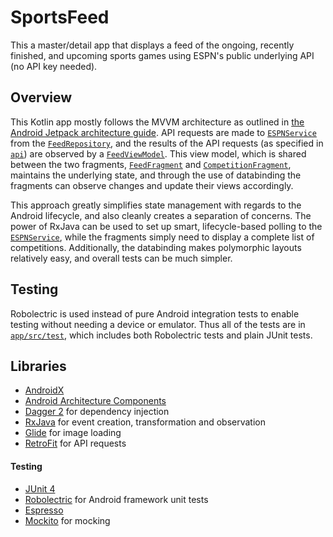 # SportsFeed

This a master/detail app that displays a feed of the ongoing, recently finished, and upcoming sports games using ESPN's
public underlying API (no API key needed).

## Overview

This Kotlin app mostly follows the MVVM architecture as outlined in
[the Android Jetpack architecture guide](https://developer.android.com/jetpack/docs/guide).
API requests are made to
[`ESPNService`](app/src/main/java/com/alexvanyo/sportsfeed/api/ESPNService.kt)
from the
[`FeedRepository`](app/src/main/java/com/alexvanyo/sportsfeed/repository/FeedRepository.kt),
and the results of the API requests (as specified in
[`api`](app/src/main/java/com/alexvanyo/sportsfeed/api))
are observed by a
[`FeedViewModel`](app/src/main/java/com/alexvanyo/sportsfeed/viewmodel/FeedViewModel.kt).
This view model, which is shared between the two fragments,
[`FeedFragment`](app/src/main/java/com/alexvanyo/sportsfeed/ui/FeedFragment.kt)
and
[`CompetitionFragment`](app/src/main/java/com/alexvanyo/sportsfeed/ui/CompetitionFragment.kt),
maintains the underlying state, and through the use of databinding the fragments can observe changes and update their
views accordingly.

This approach greatly simplifies state management with regards to the Android lifecycle, and also cleanly creates a
separation of concerns.
The power of RxJava can be used to set up smart, lifecycle-based polling to the
[`ESPNService`](app/src/main/java/com/alexvanyo/sportsfeed/api/ESPNService.kt),
while the fragments simply need to display a complete list of competitions.
Additionally, the databinding makes polymorphic layouts relatively easy, and overall tests can be much simpler.

## Testing
Robolectric is used instead of pure Android integration tests to enable testing without needing a device or emulator.
Thus all of the tests are in [`app/src/test`](app/src/test), which includes both Robolectric tests and plain JUnit
tests.

## Libraries

- [AndroidX](https://developer.android.com/jetpack/androidx)
- [Android Architecture Components](https://developer.android.com/topic/libraries/architecture)
- [Dagger 2](https://google.github.io/dagger/) for dependency injection
- [RxJava](https://github.com/ReactiveX/RxJava) for event creation, transformation and observation
- [Glide](https://github.com/bumptech/glide) for image loading
- [RetroFit](https://square.github.io/retrofit/) for API requests

#### Testing

- [JUnit 4](https://junit.org/junit4/)
- [Robolectric](http://robolectric.org/) for Android framework unit tests
- [Espresso](https://developer.android.com/training/testing/espresso)
- [Mockito](https://site.mockito.org/) for mocking